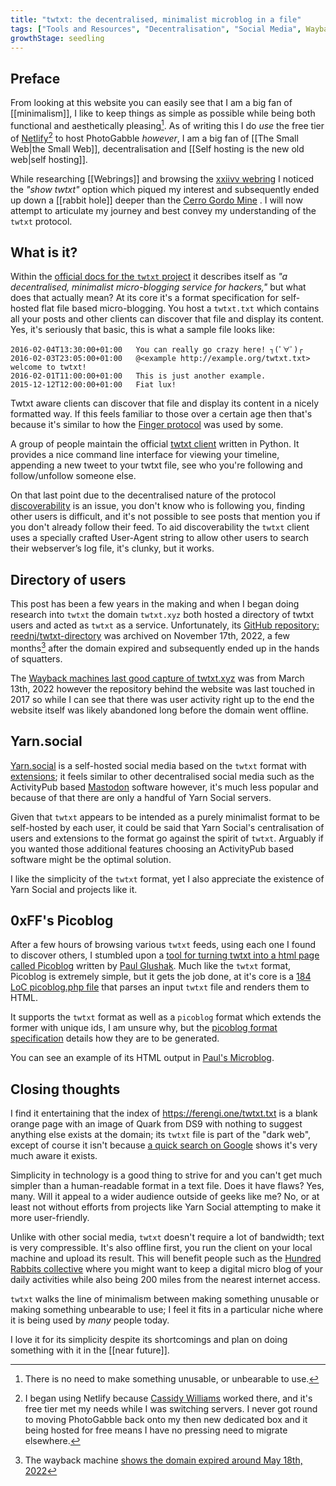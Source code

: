 ```yaml
---
title: "twtxt: the decentralised, minimalist microblog in a file"
tags: ["Tools and Resources", "Decentralisation", "Social Media", Wayback Machine]
growthStage: seedling
---
```


## Preface
From looking at this website you can easily see that I am a big fan of [[minimalism]], I like to keep things as simple as possible while being both functional and aesthetically pleasing[^1]. As of writing this I do _use_ the free tier of [Netlify](https://www.netlify.com/)[^2] to host PhotoGabble *however*, I am a big fan of [[The Small Web|the Small Web]], decentralisation and [[Self hosting is the new old web|self hosting]].

While researching [[Webrings]] and browsing the [xxiivv webring](https://webring.xxiivv.com/) I noticed the _"show twtxt"_ option which piqued my interest and subsequently ended up down a [[rabbit hole]] deeper than the [Cerro Gordo Mine](https://www.youtube.com/@GhostTownLiving) . I will now attempt to articulate my journey and best convey my understanding of the `twtxt` protocol.

## What is it?
Within the [official docs for the `twtxt` project](https://twtxt.readthedocs.io/en/stable/index.html) it describes itself as *"a decentralised, minimalist micro-blogging service for hackers,"* but what does that actually mean? At its core it's a format specification for self-hosted flat file based micro-blogging. You host a `twtxt.txt` which contains all your posts and other clients can discover that file and display its content. Yes, it's seriously that basic, this is what a sample file looks like:

```
2016-02-04T13:30:00+01:00   You can really go crazy here! ┐(ﾟ∀ﾟ)┌
2016-02-03T23:05:00+01:00   @<example http://example.org/twtxt.txt> welcome to twtxt!
2016-02-01T11:00:00+01:00   This is just another example.
2015-12-12T12:00:00+01:00   Fiat lux!
```

Twtxt aware clients can discover that file and display its content in a nicely formatted way. If this feels familiar to those over a certain age then that's because it's similar to how the [Finger protocol](https://en.wikipedia.org/wiki/Finger_(protocol)) was used by some.

A group of people maintain the official [twtxt client](https://github.com/buckket/twtxt) written in Python. It provides a nice command line interface for viewing your timeline, appending a new tweet to your twtxt file, see who you're following and follow/unfollow someone else.

On that last point due to the decentralised nature of the protocol [discoverability](https://twtxt.readthedocs.io/en/stable/user/discoverability.html) is an issue, you don't know who is following you, finding other users is difficult, and it's not possible to see posts that mention you if you don't already follow their feed. To aid discoverability the `twtxt` client uses a specially crafted User-Agent string to allow other users to search their webserver’s log file, it's clunky, but it works.

## Directory of users
This post has been a few years in the making and when I began doing research into `twtxt` the domain `twtxt.xyz` both hosted a directory of twtxt users and acted as `twtxt` as a service. Unfortunately, its [GitHub repository: reednj/twtxt-directory](https://github.com/reednj/twtxt-directory) was archived on November 17th, 2022, a few months[^3] after the domain expired and subsequently ended up in the hands of squatters.

The [Wayback machines last good capture of twtxt.xyz](https://web.archive.org/web/20220313154836/http://twtxt.xyz/) was from March 13th, 2022 however the repository behind the website was last touched in 2017 so while I can see that there was user activity right up to the end the website itself was likely abandoned long before the domain went offline.

## Yarn.social
[Yarn.social](https://yarn.social/) is a self-hosted social media based on the `twtxt` format with [extensions](https://dev.twtxt.net/); it feels similar to other decentralised social media such as the ActivityPub based [Mastodon](https://joinmastodon.org/) software however, it's much less popular and because of that there are only a handful of Yarn Social servers.

Given that `twtxt` appears to be intended as a purely minimalist format to be self-hosted by each user, it could be said that Yarn Social's centralisation of users and extensions to the format go against the spirit of `twtxt`. Arguably if you wanted those additional features choosing an ActivityPub based software might be the optimal solution.

I like the simplicity of the `twtxt` format, yet I also appreciate the existence of Yarn Social and projects like it.

## 0xFF's Picoblog
After a few hours of browsing various `twtxt` feeds, using each one I found to discover others, I stumbled upon a [tool for turning twtxt into a html page called Picoblog](https://0xff.nu/picoblog) written by [Paul Glushak](https://0xff.nu/). Much like the `twtxt` format, Picoblog is extremely simple, but it gets the job done, at it's core is a [184 LoC picoblog.php file](https://github.com/hxii/picoblog/blob/master/picoblog.php) that parses an input `twtxt` file and renders them to HTML.

It supports the `twtxt` format as well as a `picoblog` format which extends the former with unique ids, I am unsure why, but the [picoblog format specification](http://wiki.0xff.nu/picoblog/spec) details how they are to be generated.

You can see an example of its HTML output in [Paul's Microblog](https://0xff.nu/microblog).

## Closing thoughts
I find it entertaining that the index of https://ferengi.one/twtxt.txt is a blank orange page with an image of Quark from DS9 with nothing to suggest anything else exists at the domain; its `twtxt` file is part of the "dark web", except of course it isn't because [a quick search on Google](https://www.google.com/search?q=ferengi.one%2Ftwtxt.txt) shows it's very much aware it exists.

Simplicity in technology is a good thing to strive for and you can't get much simpler than a human-readable format in a text file. Does it have flaws? Yes, many. Will it appeal to a wider audience outside of geeks like me? No, or at least not without efforts from projects like Yarn Social attempting to make it more user-friendly.

Unlike with other social media, `twtxt` doesn't require a lot of bandwidth; text is very compressible. It's also offline first, you run the client on your local machine and upload its result. This will benefit people such as the [Hundred Rabbits collective](https://wiki.xxiivv.com/site/hundred_rabbits.html) where you might want to keep a digital micro blog of your daily activities while also being 200 miles from the nearest internet access.

`twtxt` walks the line of minimalism between making something unusable or making something unbearable to use; I feel it fits in a particular niche where it is being used by _many_ people today.

I love it for its simplicity despite its shortcomings and plan on doing something with it in the [[near future]].

[^1]: There is no need to make something unusable, or unbearable to use.
[^2]: I began using Netlify because [Cassidy Williams](https://cassidoo.co/) worked there, and it's free tier met my needs while I was switching servers. I never got round to moving PhotoGabble back onto my then new dedicated box and it being hosted for free means I have no pressing need to migrate elsewhere.
[^3]: The wayback machine [shows the domain expired around May 18th, 2022](https://web.archive.org/web/20220518100109/http://twtxt.xyz/)